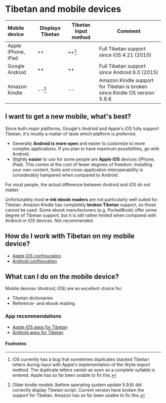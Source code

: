 # Tibetan and mobile devices

| Mobile device | Displays Tibetan | Tibetan input method | Comment |
| :--------- | --- | --- | ----------------------------|
| Apple iPhone, iPad | ++ | ++[^1] | Full Tibetan support since iOS 4.21 (2010) |
| Google Android | ++ | ++ | Full Tibetan support since Android 6.0 (2015) |
| Amazon Kindle | --[^2] | -- | Amazon Kindle support for Tibetan is broken since Kindle OS version 5.9.6 |

## I want to get a new mobile, what's best?

Since both major platforms, Google's Android and Apple's iOS fully support Tibetan, it's mostly a matter of taste which platform is preferred.

* Generally **Android is more open** and easier to customize to more complex applications. If you plan to have maximum possibilities, go with Android.
* Slightly **easier** to use for some people are **Apple iOS** devices (iPhone, iPad). This comes at the cost of fewer degrees of freedom: Installing your own content, fonts and cross-application interoperability is considerably hampered when compared to Android.

For most people, the actual difference between Android and iOS do not matter.

Unfortunately most **e-ink ebook readers** are not particularly well suited for Tibetan. Amazon Kindle has completely **broken Tibetan** support, so those cannot be used. Some ebook manufacturers (e.g. PocketBook) offer some degree of Tibetan support, but it is still rather limited when compared with Android or iOS devices. Not recommended.

## How do I work with Tibetan on my mobile device?

* [Apple iOS configuration](configuration_ios.md)
* [Android configuration](configuration_android.md)

## What can I do on the mobile device?

Mobile devices (Android, iOS) are an excellent choice for:

* Tibetan dictionaries
* Reference- and ebook reading

### App recommendations

* [Apple iOS apps for Tibetan](apps_ios.md)
* [Android apps for Tibetan](apps_android.md)


#### Footnotes

[^1]: iOS currently has a bug that sometimes duplicates stacked Tibetan letters during input with Apple's implementation of the Wylie import method. The duplicate letters vanish as soon as a complete syllable is entered. Apple has so far been unable to fix this.
[^2]: Older kindle models (before operating system update 5.9.6) did correctly display Tibetan script. Current version have broken the support for Tibetan. Amazon has so far been unable to fix this.